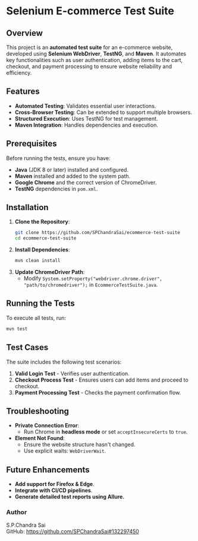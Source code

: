 # Selenium E-commerce Test Suite

## Overview

This project is an **automated test suite** for an e-commerce website, developed using **Selenium WebDriver**, **TestNG**, and **Maven**. It automates key functionalities such as user authentication, adding items to the cart, checkout, and payment processing to ensure website reliability and efficiency.

## Features

- **Automated Testing**: Validates essential user interactions.
- **Cross-Browser Testing**: Can be extended to support multiple browsers.
- **Structured Execution**: Uses TestNG for test management.
- **Maven Integration**: Handles dependencies and execution.

## Prerequisites

Before running the tests, ensure you have:

- **Java** (JDK 8 or later) installed and configured.
- **Maven** installed and added to the system path.
- **Google Chrome** and the correct version of ChromeDriver.
- **TestNG** dependencies in `pom.xml`.

## Installation

1. **Clone the Repository**:
   ```sh
   git clone https://github.com/SPChandraSai/ecommerce-test-suite
   cd ecommerce-test-suite
   ```
2. **Install Dependencies**:
   ```sh
   mvn clean install
   ```
3. **Update ChromeDriver Path**:
   - Modify `System.setProperty("webdriver.chrome.driver", "path/to/chromedriver");` in `EcommerceTestSuite.java`.

## Running the Tests

To execute all tests, run:

```sh
mvn test
```

## Test Cases

The suite includes the following test scenarios:

1. **Valid Login Test** - Verifies user authentication.
2. **Checkout Process Test** - Ensures users can add items and proceed to checkout.
3. **Payment Processing Test** - Checks the payment confirmation flow.

## Troubleshooting

- **Private Connection Error**:
  - Run Chrome in **headless mode** or set `acceptInsecureCerts` to `true`.
- **Element Not Found**:
  - Ensure the website structure hasn't changed.
  - Use explicit waits: `WebDriverWait`.

## Future Enhancements

- **Add support for Firefox & Edge**.
- **Integrate with CI/CD pipelines**.
- **Generate detailed test reports using Allure.**

### Author

S.P.Chandra Sai\
GitHub: https://github.com/SPChandraSai#132297450

